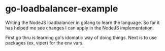 # go-loadbalancer-example

Writing the NodeJS loadbalancer in golang to learn the language. So far it has helped me see changes I can apply in the NodeJS implementation.

First go thru is learning go's idomatic way of doing things. Next is to use packages (ex, viper) for the env vars.

